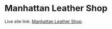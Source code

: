 # Manhattan Leather Shop

Live site link: [Manhattan Leather Shop](https://beamish-kangaroo-2b8212.netlify.app/).
